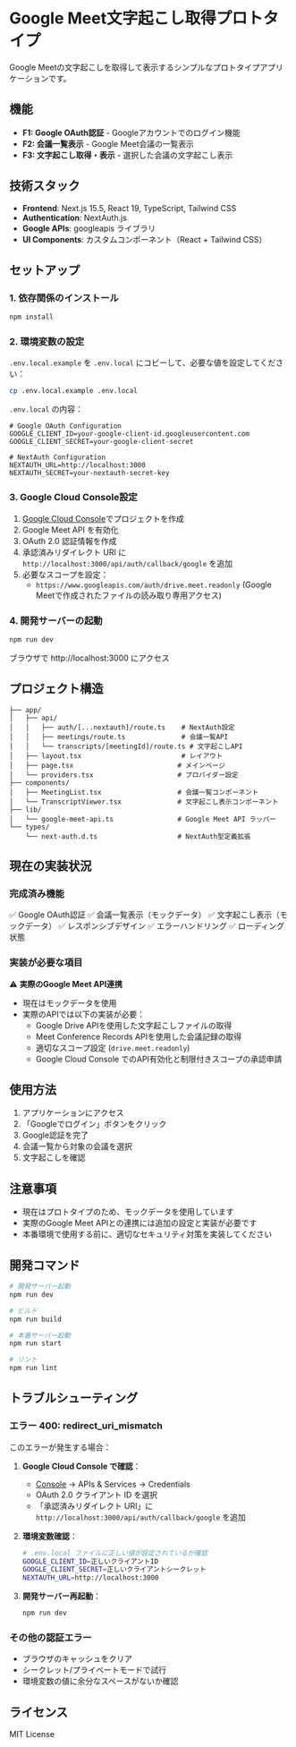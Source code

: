 # Google Meet文字起こし取得プロトタイプ

Google Meetの文字起こしを取得して表示するシンプルなプロトタイプアプリケーションです。

## 機能

- **F1: Google OAuth認証** - Googleアカウントでのログイン機能
- **F2: 会議一覧表示** - Google Meet会議の一覧表示
- **F3: 文字起こし取得・表示** - 選択した会議の文字起こし表示

## 技術スタック

- **Frontend**: Next.js 15.5, React 19, TypeScript, Tailwind CSS
- **Authentication**: NextAuth.js
- **Google APIs**: googleapis ライブラリ
- **UI Components**: カスタムコンポーネント（React + Tailwind CSS）

## セットアップ

### 1. 依存関係のインストール

```bash
npm install
```

### 2. 環境変数の設定

`.env.local.example` を `.env.local` にコピーして、必要な値を設定してください：

```bash
cp .env.local.example .env.local
```

`.env.local` の内容：
```env
# Google OAuth Configuration
GOOGLE_CLIENT_ID=your-google-client-id.googleusercontent.com
GOOGLE_CLIENT_SECRET=your-google-client-secret

# NextAuth Configuration
NEXTAUTH_URL=http://localhost:3000
NEXTAUTH_SECRET=your-nextauth-secret-key
```

### 3. Google Cloud Console設定

1. [Google Cloud Console](https://console.cloud.google.com/)でプロジェクトを作成
2. Google Meet API を有効化
3. OAuth 2.0 認証情報を作成
4. 承認済みリダイレクト URI に `http://localhost:3000/api/auth/callback/google` を追加
5. 必要なスコープを設定：
   - `https://www.googleapis.com/auth/drive.meet.readonly` (Google Meetで作成されたファイルの読み取り専用アクセス)

### 4. 開発サーバーの起動

```bash
npm run dev
```

ブラウザで http://localhost:3000 にアクセス

## プロジェクト構造

```
├── app/
│   ├── api/
│   │   ├── auth/[...nextauth]/route.ts    # NextAuth設定
│   │   ├── meetings/route.ts              # 会議一覧API
│   │   └── transcripts/[meetingId]/route.ts # 文字起こしAPI
│   ├── layout.tsx                         # レイアウト
│   ├── page.tsx                          # メインページ
│   └── providers.tsx                     # プロバイダー設定
├── components/
│   ├── MeetingList.tsx                   # 会議一覧コンポーネント
│   └── TranscriptViewer.tsx              # 文字起こし表示コンポーネント
├── lib/
│   └── google-meet-api.ts                # Google Meet API ラッパー
└── types/
    └── next-auth.d.ts                    # NextAuth型定義拡張
```

## 現在の実装状況

### 完成済み機能

✅ Google OAuth認証
✅ 会議一覧表示（モックデータ）
✅ 文字起こし表示（モックデータ）
✅ レスポンシブデザイン
✅ エラーハンドリング
✅ ローディング状態

### 実装が必要な項目

⚠️ **実際のGoogle Meet API連携**
- 現在はモックデータを使用
- 実際のAPIでは以下の実装が必要：
  - Google Drive APIを使用した文字起こしファイルの取得
  - Meet Conference Records APIを使用した会議記録の取得
  - 適切なスコープ設定 (`drive.meet.readonly`)
  - Google Cloud Console でのAPI有効化と制限付きスコープの承認申請

## 使用方法

1. アプリケーションにアクセス
2. 「Googleでログイン」ボタンをクリック
3. Google認証を完了
4. 会議一覧から対象の会議を選択
5. 文字起こしを確認

## 注意事項

- 現在はプロトタイプのため、モックデータを使用しています
- 実際のGoogle Meet APIとの連携には追加の設定と実装が必要です
- 本番環境で使用する前に、適切なセキュリティ対策を実装してください

## 開発コマンド

```bash
# 開発サーバー起動
npm run dev

# ビルド
npm run build

# 本番サーバー起動
npm run start

# リント
npm run lint
```

## トラブルシューティング

### エラー 400: redirect_uri_mismatch

このエラーが発生する場合：

1. **Google Cloud Console で確認**：
   - [Console](https://console.cloud.google.com/) → APIs & Services → Credentials
   - OAuth 2.0 クライアント ID を選択
   - 「承認済みリダイレクト URI」に `http://localhost:3000/api/auth/callback/google` を追加

2. **環境変数確認**：
   ```bash
   # .env.local ファイルに正しい値が設定されているか確認
   GOOGLE_CLIENT_ID=正しいクライアントID
   GOOGLE_CLIENT_SECRET=正しいクライアントシークレット
   NEXTAUTH_URL=http://localhost:3000
   ```

3. **開発サーバー再起動**：
   ```bash
   npm run dev
   ```

### その他の認証エラー

- ブラウザのキャッシュをクリア
- シークレット/プライベートモードで試行
- 環境変数の値に余分なスペースがないか確認

## ライセンス

MIT License
